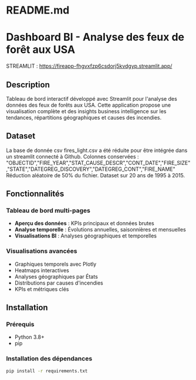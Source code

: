 # README.md

# Dashboard BI - Analyse des feux de forêt aux USA
STREAMLIT : https://fireapp-fhgvxfzp6csdorj5kvdgyp.streamlit.app/

## Description

Tableau de bord interactif développé avec Streamlit pour l'analyse des données des feux de forêts aux USA. Cette application propose une visualisation complète et des insights business intelligence sur les tendances, répartitions géographiques et causes des incendies.

## Dataset
La base de donnée csv fires_light.csv a été réduite pour être intégrée dans un streamlit connecté à Github.
Colonnes conservées : "OBJECTID","FIRE_YEAR","STAT_CAUSE_DESCR","CONT_DATE","FIRE_SIZE","STATE","DATEGREG_DISCOVERY","DATEGREG_CONT","FIRE_NAME"
Réduction aléatoire de 50% du fichier.
Dataset sur 20 ans de 1995 à 2015.

## Fonctionnalités

### **Tableau de bord multi-pages**
- **Aperçu des données** : KPIs principaux et données brutes
- **Analyse temporelle** : Évolutions annuelles, saisonnières et mensuelles  
- **Visualisations BI** : Analyses géographiques et temporelles

### **Visualisations avancées**
- Graphiques temporels avec Plotly
- Heatmaps interactives
- Analyses géographiques par États
- Distributions par causes d'incendies
- KPIs et métriques clés

## Installation

### Prérequis
- Python 3.8+
- pip

### Installation des dépendances
```bash
pip install -r requirements.txt

